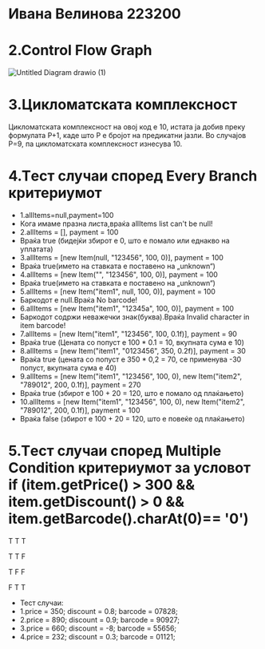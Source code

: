 # Ивана Велинова 223200
# 2.Control Flow Graph
![Untitled Diagram drawio (1)](https://github.com/ivanavelinova/SI_2024_lab2_223200/assets/165790028/323c03f4-122e-4c5c-9431-eb6956af08f6)
# 3.Цикломатската комплексност 
Цикломатската комплексност на овој код е 10, истата ја добив преку формулата P+1, каде што P е бројот на предикатни јазли. Во случајoв P=9, па цикломатската комплексност изнесува 10.
# 4.Tест случаи според Every Branch критериумот
- 1.allItems=null,payment=100
- Кога имаме празна листа,враќа allItems list can't be null!
- 2.allItems = [], payment = 100
- Враќа true (бидејќи збирот е 0, што е помало или еднакво на уплатата)
- 3.allItems = [new Item(null, "123456", 100, 0)], payment = 100
- Враќа true(името на ставката е поставено на „unknown“)
- 4.allItems = [new Item("", "123456", 100, 0)], payment = 100
- Враќа true(името на ставката е поставено на „unknown“)
- 5.allItems = [new Item("item1", null, 100, 0)], payment = 100
- Баркодот е null.Враќа No barcode!
- 6.allItems = [new Item("item1", "12345a", 100, 0)], payment = 100
- Баркодот содржи неважечки знак(буква).Враќа Invalid character in item barcode!
- 7.allItems = [new Item("item1", "123456", 100, 0.1f)], payment = 90
- Враќа true (Цената со попуст е 100 * 0.1 = 10, вкупната сума е 10)
- 8.allItems = [new Item("item1", "0123456", 350, 0.2f)], payment = 30
- Враќа true (цената со попуст е 350 * 0,2 = 70, се применува -30 попуст, вкупната сума е 40)
- 9.allItems = [new Item("item1", "123456", 100, 0), new Item("item2", "789012", 200, 0.1f)], payment = 270
- Враќа true (збирот е 100 + 20 = 120, што е помало од плаќањето)
- 10.allItems = [new Item("item1", "123456", 100, 0), new Item("item2", "789012", 200, 0.1f)], payment = 100
- Враќа false (збирот е 100 + 20 = 120, што е повеќе од плаќањето)
# 5.Tест случаи според Multiple Condition критериумот за условот    if (item.getPrice() > 300 && item.getDiscount() > 0 && item.getBarcode().charAt(0)== '0')
Т                                   T                                  T
     
T                                   T                                  F
   
Т                                   F                                  F
   
F                                   T                                  T
- Тест случаи:
- 1.price = 350; discount = 0.8; barcode = 07828;
- 2.price = 890; discount = 0.9; barcode = 90927;
- 3.price = 660; discount = -8; barcode = 55656;
- 4.price = 232; discount = 0.3; barcode = 01121;





